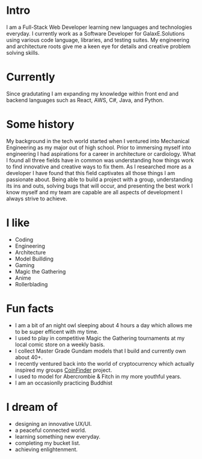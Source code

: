 
# Intro

I am a Full-Stack Web Developer learning new languages and technologies everyday.  I currently work as a Software Developer for GalaxE.Solutions using various code language, libraries, and testing suites. My engineering and architecture roots give me a keen eye for details and creative problem solving skills.

# Currently

Since gradutating I am expanding my knowledge within front end and backend languages such as React, AWS, C#, Java, and Python.

# Some history

My background in the tech world started when I ventured into Mechanical Engineering as my major out of high school. Prior to immersing myself into engineering I had aspirations for a career in architecture or cardiology. What I found all three fields have in common was understanding how things work to find innovative and creative ways to fix them. As I researched more as a developer I have found that this field captivates all those things I am passionate about. Being able to build a project with a group, understanding its ins and outs, solving bugs that will occur, and presenting the best work I know myself and my team are capable are all aspects of development I always strive to achieve.

# I like

- Coding
- Engineering
- Architecture
- Model Buillding
- Gaming
- Magic the Gathering
- Anime
- Rollerblading

<!-- # Travel / Geography -->


# Fun facts

- I am a bit of an night owl sleeping about 4 hours a day which allows me to be super efficent with my time.
- I used to play in competitive Magic the Gathering tournaments at my local comic store on a weekly basis.
- I collect Master Grade Gundam models that I build and currently own about 40+.
- I recently ventured back into the world of cryptocurrency which actually inspired my groups [CoinFinder](https://github.com/daveyrojo/CoinFinder) project.
- I used to model for Abercrombie & Fitch in my more youthful years.
- I am an occasionlly practicing Buddhist

# I dream of

- designing an innovative UX/UI.
- a peaceful connected world.
- learning something new everyday.
- completing my bucket list.
- achieving enlightenment.

<!-- # Websites from people I admire -->


